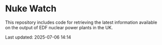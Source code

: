# Nuke Watch

This repository includes code for retrieving the latest information available on the output of EDF nuclear power plants in the UK.

Last updated: 2025-07-06 14:14